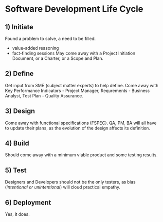 # Software Development Life Cycle

## 1) Initiate
Found a problem to solve, a need to be filled.
* value-added reasoning
* fact-finding sessions
May come away with a Project Initiation Document, or a Charter, or a Scope and Plan.

## 2) Define
Get input from SME (subject matter experts) to help define. Come away with Key 
Performance Indicators - Project Manager, Requrements - Business Analyst, Test Plan - 
Quality Assurance.

## 3) Design
Come away with functional specifications (FSPEC). QA, PM, BA will all have to update 
their plans, as the evolution of the design affects its definition.

## 4) Build
Should come away with a minimum viable product and some testing results.

## 5) Test
Designers and Developers should not be the only testers, as bias (*intentional or 
unintentional*) will cloud practical empathy.

## 6) Deployment
Yes, it does.
